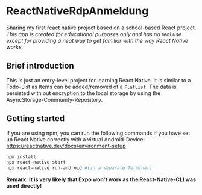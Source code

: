 # ReactNativeRdpAnmeldung
Sharing my first react native project based on a school-based React project.
_This app is created for educational purposes only and has no real use except for providing a neat way to get familiar with the way React Native works._

## Brief introduction
This is just an entry-level project for learning React Native. It is similar to a Todo-List as Items can be added/removed of a `FlatList`. 
The data is persisted with out encryption to the local storage by using the AsyncStorage-Community-Repository.

## Getting started
If you are using npm, you can run the following commands if you have set up React Native correctly with a virtual Android-Device: https://reactnative.dev/docs/environment-setup

```bash
npm install
npx react-native start
npx react-native run-android #(in a separate Terminal)
```
**Remark: It is very likely that Expo won't work as the React-Native-CLI was used directly!**
